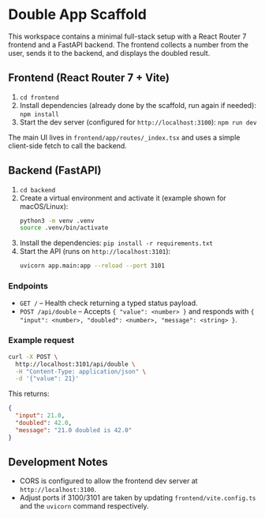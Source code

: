 # Double App Scaffold

This workspace contains a minimal full-stack setup with a React Router 7 frontend and a FastAPI backend. The frontend collects a number from the user, sends it to the backend, and displays the doubled result.

## Frontend (React Router 7 + Vite)

1. `cd frontend`
2. Install dependencies (already done by the scaffold, run again if needed): `npm install`
3. Start the dev server (configured for `http://localhost:3100`): `npm run dev`

The main UI lives in `frontend/app/routes/_index.tsx` and uses a simple client-side fetch to call the backend.

## Backend (FastAPI)

1. `cd backend`
2. Create a virtual environment and activate it (example shown for macOS/Linux):
   ```bash
   python3 -m venv .venv
   source .venv/bin/activate
   ```
3. Install the dependencies: `pip install -r requirements.txt`
4. Start the API (runs on `http://localhost:3101`):
   ```bash
   uvicorn app.main:app --reload --port 3101
   ```

### Endpoints

- `GET /` – Health check returning a typed status payload.
- `POST /api/double` – Accepts `{ "value": <number> }` and responds with `{ "input": <number>, "doubled": <number>, "message": <string> }`.

### Example request

```bash
curl -X POST \
  http://localhost:3101/api/double \
  -H "Content-Type: application/json" \
  -d '{"value": 21}'
```

This returns:

```json
{
  "input": 21.0,
  "doubled": 42.0,
  "message": "21.0 doubled is 42.0"
}
```

## Development Notes

- CORS is configured to allow the frontend dev server at `http://localhost:3100`.
- Adjust ports if 3100/3101 are taken by updating `frontend/vite.config.ts` and the `uvicorn` command respectively.
